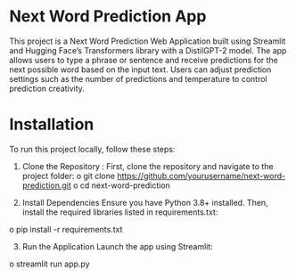 # Next Word Prediction App
This project is a Next Word Prediction Web Application built using Streamlit and Hugging Face’s Transformers library with a DistilGPT-2 model. The app allows users to type a phrase or sentence and receive predictions for the next possible word based on the input text. Users can adjust prediction settings such as the number of predictions and temperature to control prediction creativity.

# Installation
To run this project locally, follow these steps:

1. Clone the Repository : First, clone the repository and navigate to the project folder:
o git clone https://github.com/yourusername/next-word-prediction.git
o cd next-word-prediction

2. Install Dependencies
Ensure you have Python 3.8+ installed. Then, install the required libraries listed in requirements.txt:

o pip install -r requirements.txt

3. Run the Application
Launch the app using Streamlit:

o streamlit run app.py
